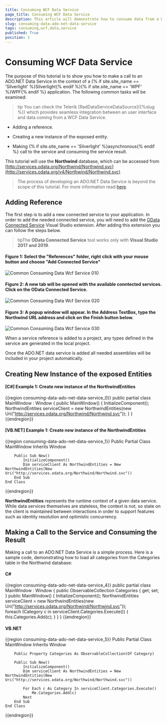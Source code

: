 ```yaml
---
title: Consuming WCF Data Service
page_title: Consuming WCF Data Service
description: This article will demonstrate how to consume data from a WCF Data Service.
slug: consuming-data-ado-net-data-service
tags: consuming,wcf,data,service
published: True
position: 2
---
```


# Consuming WCF Data Service

The purpose of this tutorial is to show you how to make a call to an ADO.NET Data Service in the context of a {% if site.site_name == 'Silverlight' %}Silverlight{% endif %}{% if site.site_name == 'WPF' %}WPF{% endif %} application. The following common tasks will be examined:

>tip You can check the Telerik [RadDataServiceDataSource]({%slug %}) which provides seamless integration between an user interface and data coming from a WCF Data Service.

* Adding a reference.

* Creating a new instance of the exposed entity.

* Making {% if site.site_name == 'Silverlight' %}asynchronous{% endif %} call to the service and consuming the service result.

This tutorial will use the __Northwind__ database, which can be accessed from [http://services.odata.org/Northwind/Northwind.svc](http://services.odata.org/v4/Northwind/Northwind.svc)

>The process of developing an ADO.NET Data Service is beyond the scope of this tutorial. For more information read [here](http://msdn.microsoft.com/en-us/library/cc907912.aspx).

## Adding Reference

The first step is to add a new connected service to your application. In order to add the needed connected service, you will need to add the [OData Connected Service](https://marketplace.visualstudio.com/items?itemName=laylaliu.ODataConnectedService) Visual Studio extension. After adding this extension you can follow the steps below.

>tipThe __OData Connected Service__ tool works only with __Visual Studio 2017 and 2019__.

#### __Figure 1: Select the "References" folder, right click with your mouse button and choose "Add Connected Service"__ 
![Common Consuming Data Wcf Service 010](images/Common_ConsumingDataWcfService_010.png)

#### __Figure 2: A new tab will be opened with the available conntected services. Click on the OData Connected Service.__
![Common Consuming Data Wcf Service 020](images/Common_ConsumingDataWcfService_020.png)

#### __Figure 3: A popup window will appear. In the Address TextBox, type the Northwind URL address and click on the Finish button below.__
![Common Consuming Data Wcf Service 030](images/Common_ConsumingDataWcfService_030.png)

When a service reference is added to a project, any types defined in the service are generated in the local project. 

Once the ADO.NET data service is added all needed assemblies will be included in your project automatically.

## Creating New Instance of the exposed Entities

#### __[C#] Example 1: Create new instance of the NorthwindEntities__

{{region consuming-data-ado-net-data-service_0}}
	public partial class MainWindow : Window
    {
        public MainWindow()
        {
            InitializeComponent();
            NorthwindEntities serviceClient = new NorthwindEntities(new Uri("http://services.odata.org/Northwind/Northwind.svc"));
        }
    }
{{endregion}}
	
#### __[VB.NET] Example 1: Create new instance of the NorthwindEntities__
{{region consuming-data-ado-net-data-service_1}}
	Public Partial Class MainWindow
		Inherits Window

		Public Sub New()
			InitializeComponent()
			Dim serviceClient As NorthwindEntities = New NorthwindEntities(New Uri("http://services.odata.org/Northwind/Northwind.svc"))
		End Sub
	End Class
{{endregion}}

__NorthwindEntities__ represents the runtime context of a given data service. While data services themselves are stateless, the context is not, so state on the client is maintained between interactions in order to support features such as identity resolution and optimistic concurrency.  

## Making a Call to the Service and Consuming the Result

Making a call to an ADO.NET Data Service is a simple process. Here is a sample code, demonstrating how to load all categories from the Categories table in the Northwind database: 

#### __C#__

{{region consuming-data-ado-net-data-service_4}}
	public partial class MainWindow : Window
	{
		public ObservableCollection<Category> Categories { get; set; }
		public MainWindow()
		{
			InitializeComponent();
			NorthwindEntities serviceClient = new NorthwindEntities(new Uri("http://services.odata.org/Northwind/Northwind.svc"));				
			foreach (Category c in serviceClient.Categories.Execute())
			{
				this.Categories.Add(c);
			}
		}
	}
{{endregion}}

#### __VB.NET__

{{region consuming-data-ado-net-data-service_5}}
	Public Partial Class MainWindow
		Inherits Window

		Public Property Categories As ObservableCollection(Of Category)

		Public Sub New()
			InitializeComponent()
			Dim serviceClient As NorthwindEntities = New NorthwindEntities(New Uri("http://services.odata.org/Northwind/Northwind.svc"))

			For Each c As Category In serviceClient.Categories.Execute()
				Me.Categories.Add(c)
			Next
		End Sub
	End Class
{{endregion}}
